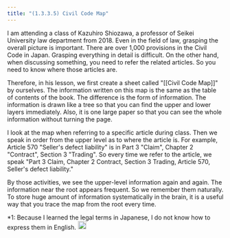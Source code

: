 ```yaml
---
title: "(1.3.3.5) Civil Code Map"
---
```


I am attending a class of Kazuhiro Shiozawa, a professor of Seikei University law department from 2018. Even in the field of law, grasping the overall picture is important. There are over 1,000 provisions in the Civil Code in Japan. Grasping everything in detail is difficult. On the other hand, when discussing something, you need to refer the related articles. So you need to know where those articles are.

Therefore, in his lesson, we first create a sheet called "[[Civil Code Map]]" by ourselves. The information written on this map is the same as the table of contents of the book. The difference is the form of information. The information is drawn like a tree so that you can find the upper and lower layers immediately. Also, it is one large paper so that you can see the whole information without turning the page.

I look at the map when referring to a specific article during class. Then we speak in order from the upper level as to where the article is.
For example, Article 570 "Seller's defect liability" is in Part 3 "Claim", Chapter 2 "Contract", Section 3 "Trading". So every time we refer to the article, we speak "Part 3 Claim, Chapter 2 Contract, Section 3 Trading, Article 570, Seller's defect liability."

By those activities, we see the upper-level information again and again. The information near the root appears frequent. So we remember them naturally. To store huge amount of information systematically in the brain, it is a useful way that you trace the map from the root every time.

*1: Because I learned the legal terms in Japanese, I do not know how to express them in English.
<img src='https://scrapbox.io/api/pages/nishio/en/icon' alt='en.icon' height="19.5"/>